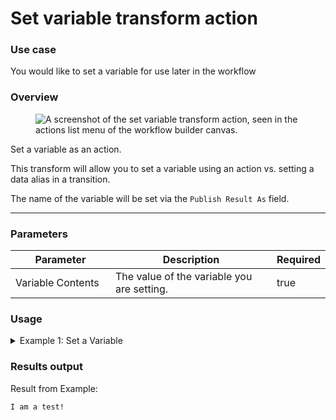 # Set variable transform action

### Use case

You would like to set a variable for use later in the workflow

### Overview

<figure><img src="../../../.gitbook/assets/Screenshot 2025-04-18 at 3.07.35 PM.png" alt="A screenshot of the set variable transform action, seen in the actions list menu of the workflow builder canvas."><figcaption></figcaption></figure>

Set a variable as an action.

This transform will allow you to set a variable using an action vs. setting a data alias in a transition.

The name of the variable will be set via the `Publish Result As` field.

***

### Parameters

<table><thead><tr><th width="217">Parameter</th><th width="417.3333333333333">Description</th><th data-type="checkbox">Required</th></tr></thead><tbody><tr><td>Variable Contents</td><td>The value of the variable you are setting.</td><td>true</td></tr></tbody></table>

### Usage

<details>

<summary>Example 1: Set a Variable</summary>

Inputs:

**Variable Contents:** I am a test!

</details>

### Results output

Result from Example:

```
I am a test!
```
